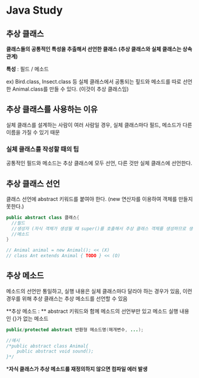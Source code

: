# Java Study

## 추상 클래스

**클래스들의 공통적인 특성을 추출해서 선언한 클래스 (추상 클래스와 실체 클래스는 상속 관계)**

**특성** : 필드 / 메소드

ex) Bird.class, Insect.class 등 실체 클래스에서 공통되는 핖드와 메소드를 따로 선언한 Animal.class를 만들 수 있다. (이것이 추상 클래스임)



## 추상 클래스를 사용하는 이유

실체 클래스를 설계하는 사람이 여러 사람일 경우, 실체 클래스마다 필드, 메소드가 다른 이름을 가질 수 있기 때문

### 실체 클래스를 작성할 때의 팁

공통적인 필드와 메소드는 추상 클래스에 모두 선언, 다른 것만 실체 클래스에 선언한다.



## 추상 클래스 선언

클래스 선언에 abstract 키워드를 붙여야 한다. (new 연산자를 이용하여 객체를 만들지 못한다.)

```java
public abstract class 클래스{
  //필드
  //생성자 (자식 객체가 생성될 때 super()를 호출해서 추상 클래스 객체를 생성하므로 생성자가 반드시 필요)
  //메소드
}

// Animal animal = new Animal(); << (X)
// class Ant extends Animal { TODO } << (O)
```



## 추상 메소드

메소드의 선언만 통일하고, 실행 내용은 실체 클래스마다 달라야 하는 경우가 있음, 이런 경우를 위해 추상 클래스는 추상 메소드를 선언할 수 있음

**추상 메소드 : ** abstract 키워드와 함께 메소드의 선언부만 있고 메소드 실행 내용인 {}가 없는 메소드

```java
public/protected abstract 반환형 메소드명(매개변수, ...);

//예시
/*public abstract class Animal{
	public abstract void sound();
}*/
```

***자식 클래스가 추상 메소드를 재정의하지 않으면 컴파일 에러 발생**


